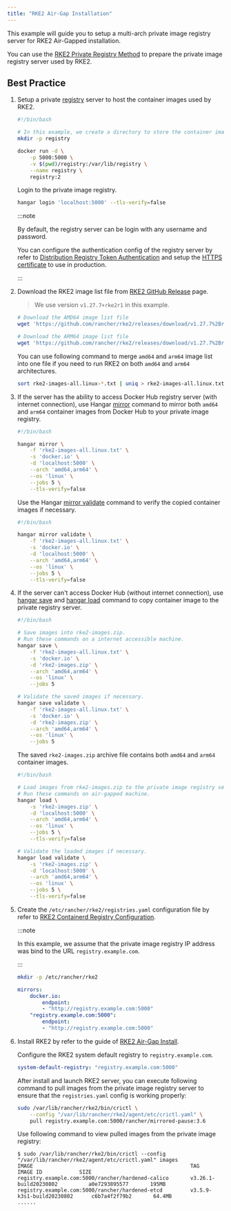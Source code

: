 ```yaml
---
title: "RKE2 Air-Gap Installation"
---
```


This example will guide you to setup a multi-arch private image registry server for RKE2 Air-Gapped installation.

You can use the [RKE2 Private Registry Method](https://docs.rke2.io/install/airgap#private-registry-method) to prepare the private image registry server used by RKE2.

## Best Practice

1. Setup a private [registry](https://distribution.github.io/distribution/) server to host the container images used by RKE2.

    ```sh
    #!/bin/bash

    # In this example, we create a directory to store the container image layers.
    mkdir -p registry

    docker run -d \
        -p 5000:5000 \
        -v $(pwd)/registry:/var/lib/registry \
        --name registry \
        registry:2
    ```

    Login to the private image registry.

    ```sh
    hangar login 'localhost:5000' --tls-verify=false
    ```

    :::note

    By default, the registry server can be login with any username and password.

    You can configure the authentication config of the registry server by refer to [Distribution Registry Token Authentication](https://distribution.github.io/distribution/spec/auth/) and setup the [HTTPS certificate](https://distribution.github.io/distribution/about/deploying/#get-a-certificate) to use in production.

    :::

1. Download the RKE2 image list file from [RKE2 GitHub Release](https://github.com/rancher/rke2/releases) page.

    > We use version `v1.27.7+rke2r1` in this example.

    ```sh
    # Download the AMD64 image list file
    wget 'https://github.com/rancher/rke2/releases/download/v1.27.7%2Brke2r1/rke2-images-all.linux-amd64.txt'

    # Download the ARM64 image list file
    wget 'https://github.com/rancher/rke2/releases/download/v1.27.7%2Brke2r1/rke2-images-all.linux-arm64.txt'
    ```

    You can use following command to merge `amd64` and `arm64` image list into one file if you need to run RKE2 on both `amd64` and `arm64` architectures.

    ```sh
    sort rke2-images-all.linux-*.txt | uniq > rke2-images-all.linux.txt
    ```

1. If the server has the ability to access Docker Hub registry server (with internet connection), use Hangar [mirror](/docs/v1.7/mirror/mirror) command to mirror both `amd64` and `arm64` container images from Docker Hub to your private image registry.

    ```sh
    #!/bin/bash

    hangar mirror \
        -f 'rke2-images-all.linux.txt' \
        -s 'docker.io' \
        -d 'localhost:5000' \
        --arch 'amd64,arm64' \
        --os 'linux' \
        --jobs 5 \
        --tls-verify=false
    ```

    Use the Hangar [mirror validate](/docs/v1.7/mirror/validate) command to verify the copied container images if necessary.

    ```sh
    #!/bin/bash

    hangar mirror validate \
        -f 'rke2-images-all.linux.txt' \
        -s 'docker.io' \
        -d 'localhost:5000' \
        --arch 'amd64,arm64' \
        --os 'linux' \
        --jobs 5 \
        --tls-verify=false
    ```

1. If the server can't access Docker Hub (without internet connection), use [hangar save](/docs/v1.7/save/save) and [hangar load](/docs/v1.7/load/load) command to copy container image to the private registry server.

    ```sh
    #!/bin/bash

    # Save images into rke2-images.zip.
    # Run these commands on a internet accessible machine.
    hangar save \
        -f 'rke2-images-all.linux.txt' \
        -s 'docker.io' \
        -d 'rke2-images.zip' \
        --arch 'amd64,arm64' \
        --os 'linux' \
        --jobs 5

    # Validate the saved images if necessary.
    hangar save validate \
        -f 'rke2-images-all.linux.txt' \
        -s 'docker.io' \
        -d 'rke2-images.zip' \
        --arch 'amd64,arm64' \
        --os 'linux' \
        --jobs 5
    ```

    The saved `rke2-images.zip` archive file contains both `amd64` and `arm64` container images.

    ```sh
    #!/bin/bash

    # Load images from rke2-images.zip to the private image registry server.
    # Run these commands on air-gapped machine.
    hangar load \
        -s 'rke2-images.zip' \
        -d 'localhost:5000' \
        --arch 'amd64,arm64' \
        --os 'linux' \
        --jobs 5 \
        --tls-verify=false

    # Validate the loaded images if necessary.
    hangar load validate \
        -s 'rke2-images.zip' \
        -d 'localhost:5000' \
        --arch 'amd64,arm64' \
        --os 'linux' \
        --jobs 5 \
        --tls-verify=false
    ```

1. Create the `/etc/rancher/rke2/registries.yaml` configuration file by refer to [RKE2 Containerd Registry Configuration](https://docs.rke2.io/install/containerd_registry_configuration).

    :::note

    In this example, we assume that the private image registry IP address was bind to the URL `registry.example.com`.

    :::

    ```sh
    mkdir -p /etc/rancher/rke2
    ```

    ```yaml title="/etc/rancher/rke2/registries.yaml"
    mirrors:
        docker.io:
            endpoint:
            - "http://registry.example.com:5000"
        "registry.example.com:5000":
            endpoint:
            - "http://registry.example.com:5000"
    ```

1. Install RKE2 by refer to the guide of [RKE2 Air-Gap Install](https://docs.rke2.io/install/airgap#install-rke2).

    Configure the RKE2 system default registry to `registry.example.com`.

    ```yaml title="/etc/rancher/rke2/config.yaml"
    system-default-registry: "registry.example.com:5000"
    ```

    After install and launch RKE2 server, you can execute following command to pull images from the private image registry server to ensure that the `registries.yaml` config is working properly:

    ```sh
    sudo /var/lib/rancher/rke2/bin/crictl \
        --config "/var/lib/rancher/rke2/agent/etc/crictl.yaml" \
        pull registry.example.com:5000/rancher/mirrored-pause:3.6
    ```

    Use following command to view pulled images from the private image registry:

    ```shell-session
    $ sudo /var/lib/rancher/rke2/bin/crictl --config "/var/lib/rancher/rke2/agent/etc/crictl.yaml" images
    IMAGE                                                   TAG                            IMAGE ID            SIZE
    registry.example.com:5000/rancher/hardened-calico       v3.26.1-build20230802          a0e7293895577       195MB
    registry.example.com:5000/rancher/hardened-etcd         v3.5.9-k3s1-build20230802      c6b7a4f2f79b2       64.4MB
    ......
    ```
